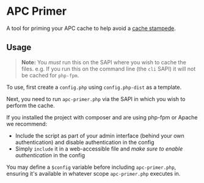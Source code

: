 # APC Primer

A tool for priming your APC cache to help avoid a
[cache stampede](http://en.wikipedia.org/wiki/Cache_stampede).

## Usage

> **Note:** You *must* run this on the SAPI where you wish to cache the files.
> e.g. If you run this on the command line (the `cli` SAPI) it will not be cached for `php-fpm`.

To use, first create a `config.php` using `config.php-dist` as a template.

Next, you need to run `apc-primer.php` via the SAPI in which you wish to perform the cache.

If you installed the project with composer and are using php-fpm or Apache we recommend:

- Include the script as part of your admin interface (behind your own authentication) and disable authentication in the config
- Simply `include` it in a web-accessible file and *make sure to enable authentication* in the config

You may define a `$config` variable before including `apc-primer.php`, ensuring it's available in whatever
scope `apc-primer.php` executes in.